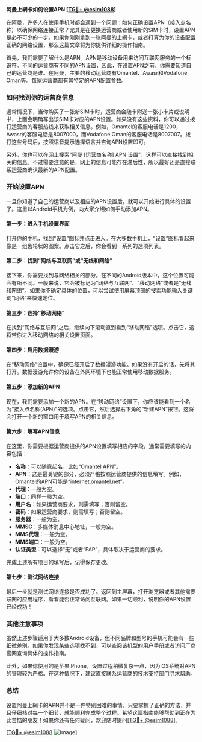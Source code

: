 **阿曼上網卡如何设置APN [[TG💪+ @esim1088](https://t.me/s/esim1088)]**

在阿曼，许多人在使用手机时都会遇到一个问题：如何正确设置APN（接入点名称）以确保网络连接正常？尤其是在更换运营商或者使用新的SIM卡时，设置APN是必不可少的一步。如果你刚刚拿到一张阿曼的上網卡，或者打算为你的设备配置正确的网络设置，那么这篇文章将为你提供详细的操作指南。

首先，我们需要了解什么是APN。APN是移动设备用来访问互联网服务的一个标识符。不同的运营商有不同的APN设置，因此，在设置APN之前，你需要知道自己的运营商是谁。在阿曼，主要的移动运营商有Omantel、Awasr和Vodafone Oman等。每家运营商都有其特定的APN配置参数。

### 如何找到你的运营商信息

通常情况下，当你购买了一张新SIM卡时，运营商会随卡附送一张小卡片或说明书，上面会明确写出该SIM卡对应的APN设置。如果没有这些资料，你可以通过拨打运营商的客服热线来获取相关信息。例如，Omantel的客服电话是1200，Awasr的客服电话是8007000，而Vodafone Oman的客服电话是8007007。拨打这些号码后，按照语音提示选择语言并咨询APN设置即可。

另外，你也可以在网上搜索“阿曼 [运营商名称] APN 设置”，这样可以直接找到相关的信息。不过需要注意的是，网上的信息可能存在滞后性，所以最好还是直接联系运营商确认最新的APN配置。

### 开始设置APN

一旦你知道了自己的运营商以及相应的APN设置后，就可以开始进行具体的设置了。这里以Android手机为例，向大家介绍如何手动添加APN。

#### 第一步：进入手机设置界面

打开你的手机，找到“设置”图标并点击进入。在大多数手机上，“设置”图标看起来像是一组齿轮状的图案。点击它之后，你会看到一系列的选项列表。

#### 第二步：找到“网络与互联网”或“无线和网络”

接下来，你需要找到与网络相关的部分。在不同的Android版本中，这个位置可能会有所不同。一般来说，它会被标记为“网络与互联网”、“移动网络”或者是“无线和网络”。如果你不确定具体的位置，可以尝试使用屏幕顶部的搜索功能输入关键词“网络”来快速定位。

#### 第三步：选择“移动网络”

在找到“网络与互联网”之后，继续向下滚动直到看到“移动网络”选项。点击它，这将带你进入移动网络的相关设置页面。

#### 第四步：启用数据漫游

在“移动网络”设置中，确保已经开启了数据漫游功能。如果没有开启的话，先将其打开。数据漫游允许你的设备在外网环境下也能正常使用移动数据服务。

#### 第五步：添加新的APN

现在，我们需要添加一个新的APN。在“移动网络”设置下，你应该能看到一个名为“接入点名称(APN)”的选项。点击它，然后选择右下角的“新建APN”按钮。这将会打开一个新的窗口用于填写APN的相关信息。

#### 第六步：填写APN信息

在这里，你需要根据运营商提供的APN设置填写相应的字段。通常需要填写的内容包括：

- **名称**：可以随意起名，比如“Omantel APN”。
- **APN**：这是最关键的部分，必须严格按照运营商提供的信息填写。例如，Omantel的APN可能是“internet.omantel.net”。
- **代理**：一般为空。
- **端口**：同样一般为空。
- **用户名**：如果运营商要求，则需填写；否则留空。
- **密码**：如果运营商要求，则需填写；否则留空。
- **服务器**：一般为空。
- **MMSC**：多媒体消息中心地址，一般为空。
- **MMS代理**：一般为空。
- **MMS端口**：一般为空。
- **认证类型**：可以选择“无”或者“PAP”，具体取决于运营商的要求。

完成上述所有项目的填写后，记得保存更改。

#### 第七步：测试网络连接

最后一步就是测试网络连接是否成功了。返回到主屏幕，打开浏览器或者其他需要联网的应用程序，看看能否正常访问互联网。如果一切顺利，说明你的APN设置已经成功！

### 其他注意事项

虽然上述步骤适用于大多数Android设备，但不同品牌和型号的手机可能会有一些细微差别。如果你发现某些选项找不到，可以查阅该机型的用户手册或者访问厂商官网查询具体的操作指南。

此外，如果你使用的是苹果iPhone，设置过程稍微复杂一点，因为iOS系统对APN的管理较为严格。在这种情况下，建议直接联系运营商的技术支持部门寻求帮助。

### 总结

设置阿曼上網卡的APN并不是一件特别困难的事情，只要掌握了正确的方法，并且仔细核对每一个细节，就能顺利完成整个过程。希望这篇指南能够帮助到正在为此苦恼的朋友！如果你还有任何疑问，欢迎随时提问[[TG💪+ @esim1088](https://t.me/s/esim1088)]。

[[TG💪+ @esim1088](https://t.me/s/esim1088) ![Image](https://i.postimg.cc/4NQfJmqS/Snipaste-2025-05-13-00-14-12.png)]